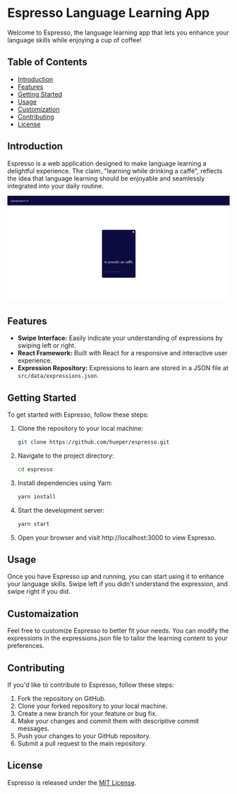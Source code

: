 # Espresso Language Learning App

Welcome to Espresso, the language learning app that lets you enhance your language skills while enjoying a cup of coffee!

## Table of Contents

- [Introduction](#introduction)
- [Features](#features)
- [Getting Started](#getting-started)
- [Usage](#usage)
- [Customization](#customization)
- [Contributing](#contributing)
- [License](#license)

## Introduction

Espresso is a web application designed to make language learning a delightful experience. The claim, "learning while drinking a caffé", reflects the idea that language learning should be enjoyable and seamlessly integrated into your daily routine.

![](2023-11-19-15-32-00.png)

## Features

- **Swipe Interface:** Easily indicate your understanding of expressions by swiping left or right.
- **React Framework:** Built with React for a responsive and interactive user experience.
- **Expression Repository:** Expressions to learn are stored in a JSON file at `src/data/expressions.json`.

## Getting Started

To get started with Espresso, follow these steps:

1. Clone the repository to your local machine:
   ```bash
   git clone https://github.com/hueper/espresso.git
   ```
2. Navigate to the project directory:
   ```bash
   cd espresso
   ```
3. Install dependencies using Yarn:
   ```bash
   yarn install
   ```
4. Start the development server:
   ```bash
   yarn start
   ```
5. Open your browser and visit http://localhost:3000 to view Espresso.

## Usage
Once you have Espresso up and running, you can start using it to enhance your language skills. Swipe left if you didn't understand the expression, and swipe right if you did.

## Customaization
Feel free to customize Espresso to better fit your needs. You can modify the expressions in the expressions.json file to tailor the learning content to your preferences.

## Contributing
If you'd like to contribute to Espresso, follow these steps:

1. Fork the repository on GitHub.
2. Clone your forked repository to your local machine.
3. Create a new branch for your feature or bug fix.
4. Make your changes and commit them with descriptive commit messages.
5. Push your changes to your GitHub repository.
6. Submit a pull request to the main repository.

## License

Espresso is released under the [MIT License](https://github.com/hueper/espresso/blob/main/LICENSE).